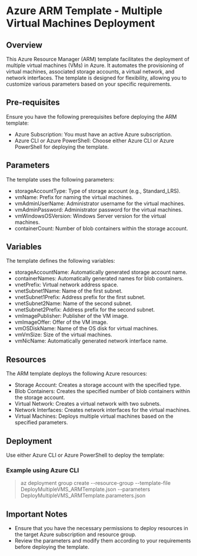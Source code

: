 # Azure ARM Template - Multiple Virtual Machines Deployment

## Overview
This Azure Resource Manager (ARM) template facilitates the deployment of multiple virtual machines (VMs) in Azure. It automates the provisioning of virtual machines, associated storage accounts, a virtual network, and network interfaces. The template is designed for flexibility, allowing you to customize various parameters based on your specific requirements.

## Pre-requisites
Ensure you have the following prerequisites before deploying the ARM template:
* Azure Subscription: You must have an active Azure subscription.
* Azure CLI or Azure PowerShell: Choose either Azure CLI or Azure PowerShell for deploying the template.

## Parameters
The template uses the following parameters:
* storageAccountType: Type of storage account (e.g., Standard_LRS).
* vmName: Prefix for naming the virtual machines.
* vmAdminUserName: Administrator username for the virtual machines.
* vmAdminPassword: Administrator password for the virtual machines.
* vmWindowsOSVersion: Windows Server version for the virtual machines.
* containerCount: Number of blob containers within the storage account.

## Variables
The template defines the following variables:
* storageAccountName: Automatically generated storage account name.
* containerNames: Automatically generated names for blob containers.
* vnetPrefix: Virtual network address space.
* vnetSubnet1Name: Name of the first subnet.
* vnetSubnet1Prefix: Address prefix for the first subnet.
* vnetSubnet2Name: Name of the second subnet.
* vnetSubnet2Prefix: Address prefix for the second subnet.
* vmImagePublisher: Publisher of the VM image.
* vmImageOffer: Offer of the VM image.
* vmOSDiskName: Name of the OS disk for virtual machines.
* vmVmSize: Size of the virtual machines.
* vmNicName: Automatically generated network interface name.

## Resources
The ARM template deploys the following Azure resources:
* Storage Account: Creates a storage account with the specified type.
* Blob Containers: Creates the specified number of blob containers within the storage account.
* Virtual Network: Creates a virtual network with two subnets.
* Network Interfaces: Creates network interfaces for the virtual machines.
* Virtual Machines: Deploys multiple virtual machines based on the specified parameters.

## Deployment
Use either Azure CLI or Azure PowerShell to deploy the template:

### Example using Azure CLI 
> az deployment group create --resource-group <ResourceGroupName> --template-file DeployMultipleVMS_ARMTemplate.json --parameters DeployMultipleVMS_ARMTemplate.parameters.json

## Important Notes
* Ensure that you have the necessary permissions to deploy resources in the target Azure subscription and resource group.
* Review the parameters and modify them according to your requirements before deploying the template.
